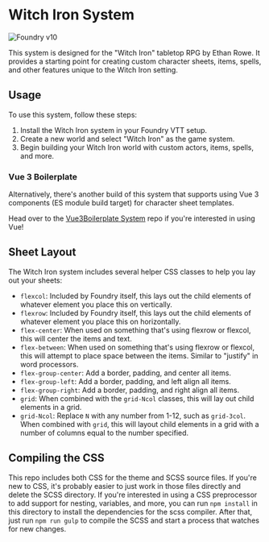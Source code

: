 # Witch Iron System

![Foundry v10](https://img.shields.io/badge/foundry-v10-green)

This system is designed for the "Witch Iron" tabletop RPG by Ethan Rowe. It provides a starting point for creating custom character sheets, items, spells, and other features unique to the Witch Iron setting.

## Usage

To use this system, follow these steps:

1. Install the Witch Iron system in your Foundry VTT setup.
2. Create a new world and select "Witch Iron" as the game system.
3. Begin building your Witch Iron world with custom actors, items, spells, and more.

### Vue 3 Boilerplate

Alternatively, there's another build of this system that supports using Vue 3 components (ES module build target) for character sheet templates.

Head over to the [Vue3Boilerplate System](https://gitlab.com/asacolips-projects/foundry-mods/vue3boilerplate) repo if you're interested in using Vue!

## Sheet Layout

The Witch Iron system includes several helper CSS classes to help you lay out your sheets:

* `flexcol`: Included by Foundry itself, this lays out the child elements of whatever element you place this on vertically.
* `flexrow`: Included by Foundry itself, this lays out the child elements of whatever element you place this on horizontally.
* `flex-center`: When used on something that's using flexrow or flexcol, this will center the items and text.
* `flex-between`: When used on something that's using flexrow or flexcol, this will attempt to place space between the items. Similar to "justify" in word processors.
* `flex-group-center`: Add a border, padding, and center all items.
* `flex-group-left`: Add a border, padding, and left align all items.
* `flex-group-right`: Add a border, padding, and right align all items.
* `grid`: When combined with the `grid-Ncol` classes, this will lay out child elements in a grid.
* `grid-Ncol`: Replace `N` with any number from 1-12, such as `grid-3col`. When combined with `grid`, this will layout child elements in a grid with a number of columns equal to the number specified.

## Compiling the CSS

This repo includes both CSS for the theme and SCSS source files. If you're new to CSS, it's probably easier to just work in those files directly and delete the SCSS directory. If you're interested in using a CSS preprocessor to add support for nesting, variables, and more, you can run `npm install` in this directory to install the dependencies for the scss compiler. After that, just run `npm run gulp` to compile the SCSS and start a process that watches for new changes.
